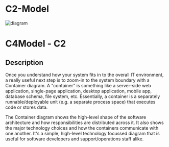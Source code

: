 # C2-Model

![diagram](https://www.plantuml.com/plantuml/svg/0/jLLBRXD14DrRyXqARv98n9OGArP9x8X4CX3o0R6ockcotM6wUzAV8GPn68i51uWumLoCglROZ1s3Y4GaItPNLrUzz-hZ0n-42r7dCBKkUipsIvzPYVlPitRhYJ9P7YN2D8J2l-ZrdFZSdQWmZH_9rMNM13IXcrdT4z8fOSey5h7NVxv_bWiJhbuDUxa8w0EPHdtslWtTWfBzzz2wi8Rz7oMu2K8PT8yHV815RcVwaQ0FPaPebTMXswtXuOStLvUZzwUN9wFXySlZruFTFRQVeVFMx7A2fz0Pe4TJshn4QLs736-Zo6yYEeW-LdEdBD09525nOe8WbSCWc0C2uG8BMNKdrSJ2cD62jE3jE7mM3hkTbA_TkfZvW7fqPAEHmirsw-Pxv_lKUvJof6x6XQ6p1r_RBO35grqgjnP6Nd3daYyTwMI1H3irAbCYLrz4zQFwJYO1mbJpN7ba8eUMKBE7Mva9RP77YJ8CirIUg88FKH997WDGhff3DXMQtaJD_58k8w1mrLr15G1TpM-YOejmudS2K9hKqHGt-qJQ4PGbgVxm510S9g3icQCAaTusu18M0NXRM1UMN124eqIbXMkg5YjvNn5RD0IfyL2P70q8DaZVruLz7wYAGsrBYigsUaGsMJeh6Sash3HMOpNPHBiI9KlN94fDdkwTlSPWQxmDzVxe-c-rfHAwdhPIZLKccCrIPOb_GK6Clcrhv9ezaH-akZTwcGNXgjODaTfZsTch9TC8iFwKUHzHbxbPKg36YBUOnL3DIypJx0KIt0DzciX_ejyepA8WsvAUewTLwda6qq_wUsZawpJCAHzzX-X7ISvczsBITQNQKb9-ql2gYoZ5IivppEirj37axB7bClNxrhjLVorM3j-llLhJ-JorCj3IYvh1huyk5ss7bMRy765dcN4Tv5h8Fg-61mTiXjXQb0MR0pGoxVHV)

# C4Model - C2

## Description
Once you understand how your system fits in to the overall IT environment, a really useful next step is to zoom-in to the system boundary with a Container diagram. A "container" is something like a server-side web application, single-page application, desktop application, mobile app, database schema, file system, etc. Essentially, a container is a separately runnable/deployable unit (e.g. a separate process space) that executes code or stores data.

The Container diagram shows the high-level shape of the software architecture and how responsibilities are distributed across it. It also shows the major technology choices and how the containers communicate with one another. It's a simple, high-level technology focussed diagram that is useful for software developers and support/operations staff alike.
